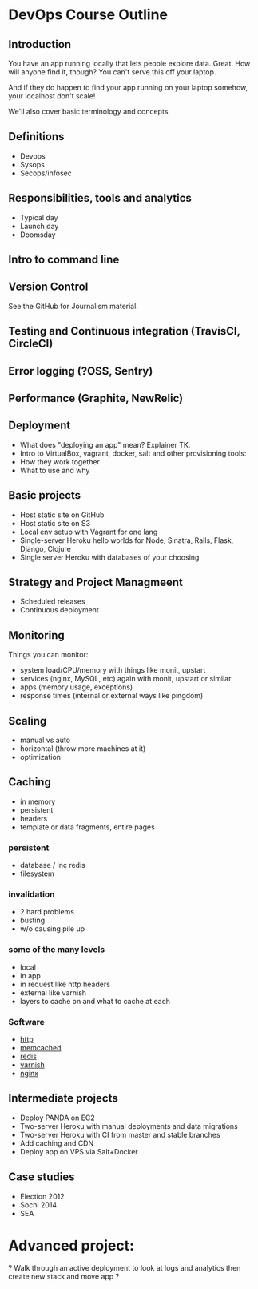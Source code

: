 # DevOps Course Outline

## Introduction

You have an app running locally that lets people explore data. Great. How will anyone find it, though?  You can't serve this off your laptop.

And if they do happen to find your app running on your laptop somehow, your localhost don't scale!

We'll also cover basic terminology and concepts.

## Definitions

* Devops
* Sysops
* Secops/infosec

## Responsibilities, tools and analytics

* Typical day
* Launch day
* Doomsday

## Intro to command line

## Version Control

See the GitHub for Journalism material.

## Testing and Continuous integration (TravisCI, CircleCI)

## Error logging (?OSS, Sentry)

## Performance (Graphite, NewRelic)

## Deployment

* What does "deploying an app" mean? Explainer TK.
* Intro to VirtualBox, vagrant, docker, salt and other provisioning tools:
* How they work together
* What to use and why

## Basic projects
* Host static site on GitHub
* Host static site on S3
* Local env setup with Vagrant for one lang
* Single-server Heroku hello worlds for Node, Sinatra, Rails, Flask, Django, Clojure
* Single server Heroku with databases of your choosing

## Strategy and Project Managmeent

* Scheduled releases
* Continuous deployment

## Monitoring

Things you can monitor:

* system load/CPU/memory with things like monit, upstart
* services (nginx, MySQL, etc) again with monit, upstart or similar
* apps (memory usage, exceptions)
* response times (internal or external ways like pingdom)

## Scaling

* manual vs auto
* horizontal (throw more machines at it)
* optimization

## Caching

* in memory
* persistent
* headers
* template or data fragments, entire pages

### persistent

* database / inc redis
* filesystem

### invalidation

* 2 hard problems
* busting
* w/o causing pile up

### some of the many levels

* local
* in app
* in request like http headers
* external like varnish
* layers to cache on and what to cache at each

### Software

* [http](https://github.com/rtomayko/rack-cache)
* [memcached](http://memcached.org/)
* [redis](http://redis.io)
* [varnish](https://www.varnish-cache.org/)
* [nginx](http://nosql.mypopescu.com/post/17651985814/high-performance-rails-caching-with-redis-and-nginx)

## Intermediate projects

* Deploy PANDA on EC2
* Two-server Heroku with manual deployments and data migrations
* Two-server Heroku with CI from master and stable branches
* Add caching and CDN
* Deploy app on VPS via Salt+Docker

## Case studies

* Election 2012
* Sochi 2014
* SEA

# Advanced project:
? Walk through an active deployment to look at logs and analytics then create new stack and move app ?
